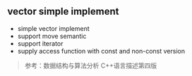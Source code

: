 ## vector simple implement

* simple vector implement
* support move semantic 
* support iterator
* supply access function with const and non-const version

> 参考：数据结构与算法分析 C++语言描述第四版

 
